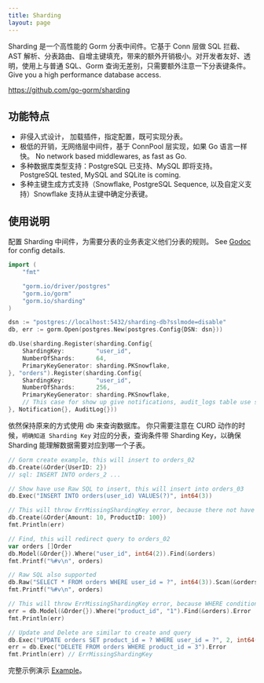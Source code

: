 ```yaml
---
title: Sharding
layout: page
---
```


Sharding 是一个高性能的 Gorm 分表中间件。它基于 Conn 层做 SQL 拦截、AST 解析、分表路由、自增主键填充，带来的额外开销极小。对开发者友好、透明，使用上与普通 SQL、Gorm 查询无差别，只需要额外注意一下分表键条件。 Give you a high performance database access.

https://github.com/go-gorm/sharding

## 功能特点

- 非侵入式设计， 加载插件，指定配置，既可实现分表。
- 极低的开销，无网络层中间件，基于 ConnPool 层实现，如果 Go 语言一样快。 No network based middlewares, as fast as Go.
- 多种数据库类型支持：PostgreSQL 已支持、MySQL 即将支持。 PostgreSQL tested, MySQL and SQLite is coming.
- 多种主键生成方式支持（Snowflake, PostgreSQL Sequence, 以及自定义支持）Snowflake 支持从主键中确定分表键。

## 使用说明

配置 Sharding 中间件，为需要分表的业务表定义他们分表的规则。 See [Godoc](https://pkg.go.dev/github.com/go-gorm/sharding) for config details.

```go
import (
    "fmt"

    "gorm.io/driver/postgres"
    "gorm.io/gorm"
    "gorm.io/sharding"
)

dsn := "postgres://localhost:5432/sharding-db?sslmode=disable"
db, err := gorm.Open(postgres.New(postgres.Config{DSN: dsn}))

db.Use(sharding.Register(sharding.Config{
    ShardingKey:         "user_id",
    NumberOfShards:      64,
    PrimaryKeyGenerator: sharding.PKSnowflake,
}, "orders").Register(sharding.Config{
    ShardingKey:         "user_id",
    NumberOfShards:      256,
    PrimaryKeyGenerator: sharding.PKSnowflake,
    // This case for show up give notifications, audit_logs table use same sharding rule.
}, Notification{}, AuditLog{}))
```

依然保持原来的方式使用 db 来查询数据库。 你只需要注意在 CURD 动作的时候，`明确知道 Sharding Key` 对应的分表，查询条件带 Sharding Key，以确保 Sharding 能理解数据需要对应到哪一个子表。

```go
// Gorm create example, this will insert to orders_02
db.Create(&Order{UserID: 2})
// sql: INSERT INTO orders_2 ...

// Show have use Raw SQL to insert, this will insert into orders_03
db.Exec("INSERT INTO orders(user_id) VALUES(?)", int64(3))

// This will throw ErrMissingShardingKey error, because there not have sharding key presented.
db.Create(&Order{Amount: 10, ProductID: 100})
fmt.Println(err)

// Find, this will redirect query to orders_02
var orders []Order
db.Model(&Order{}).Where("user_id", int64(2)).Find(&orders)
fmt.Printf("%#v\n", orders)

// Raw SQL also supported
db.Raw("SELECT * FROM orders WHERE user_id = ?", int64(3)).Scan(&orders)
fmt.Printf("%#v\n", orders)

// This will throw ErrMissingShardingKey error, because WHERE conditions not included sharding key
err = db.Model(&Order{}).Where("product_id", "1").Find(&orders).Error
fmt.Println(err)

// Update and Delete are similar to create and query
db.Exec("UPDATE orders SET product_id = ? WHERE user_id = ?", 2, int64(3))
err = db.Exec("DELETE FROM orders WHERE product_id = 3").Error
fmt.Println(err) // ErrMissingShardingKey
```

完整示例演示 [Example](https://github.com/go-gorm/sharding/tree/main/examples)。
